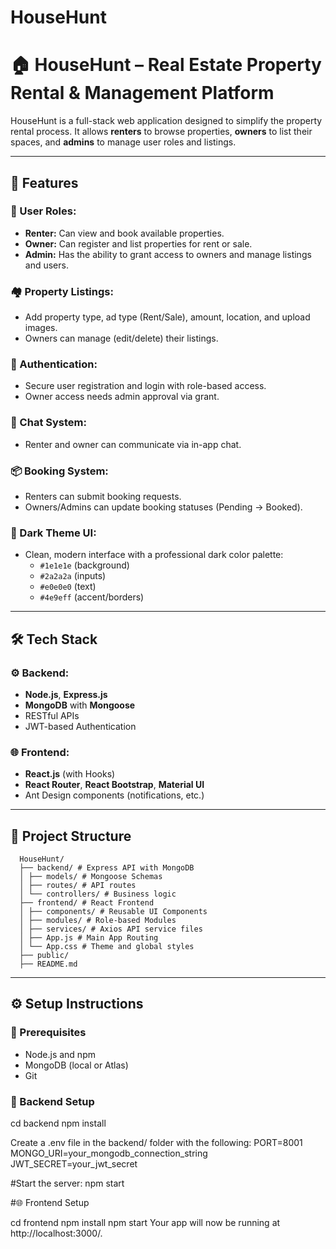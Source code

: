 # HouseHunt
# 🏠 HouseHunt – Real Estate Property Rental & Management Platform

HouseHunt is a full-stack web application designed to simplify the property rental process. It allows **renters** to browse properties, **owners** to list their spaces, and **admins** to manage user roles and listings.

---

## 🚀 Features

### 👤 User Roles:
- **Renter:** Can view and book available properties.
- **Owner:** Can register and list properties for rent or sale.
- **Admin:** Has the ability to grant access to owners and manage listings and users.

### 🏘️ Property Listings:
- Add property type, ad type (Rent/Sale), amount, location, and upload images.
- Owners can manage (edit/delete) their listings.

### 🔐 Authentication:
- Secure user registration and login with role-based access.
- Owner access needs admin approval via grant.

### 💬 Chat System:
- Renter and owner can communicate via in-app chat.

### 📦 Booking System:
- Renters can submit booking requests.
- Owners/Admins can update booking statuses (Pending → Booked).

### 🎨 Dark Theme UI:
- Clean, modern interface with a professional dark color palette:
  - `#1e1e1e` (background)
  - `#2a2a2a` (inputs)
  - `#e0e0e0` (text)
  - `#4e9eff` (accent/borders)

---

## 🛠️ Tech Stack

### ⚙️ Backend:
- **Node.js**, **Express.js**
- **MongoDB** with **Mongoose**
- RESTful APIs
- JWT-based Authentication

### 🌐 Frontend:
- **React.js** (with Hooks)
- **React Router**, **React Bootstrap**, **Material UI**
- Ant Design components (notifications, etc.)

---

## 📁 Project Structure

      HouseHunt/
      ├── backend/ # Express API with MongoDB
      │ ├── models/ # Mongoose Schemas
      │ ├── routes/ # API routes
      │ └── controllers/ # Business logic
      ├── frontend/ # React Frontend
      │ ├── components/ # Reusable UI Components
      │ ├── modules/ # Role-based Modules
      │ ├── services/ # Axios API service files
      │ ├── App.js # Main App Routing
      │ └── App.css # Theme and global styles
      ├── public/
      ├── README.md

---

## ⚙️ Setup Instructions

### 🧩 Prerequisites
- Node.js and npm
- MongoDB (local or Atlas)
- Git

### 🔧 Backend Setup
  cd backend
  npm install

Create a .env file in the backend/ folder with the following:
  PORT=8001
  MONGO_URI=your_mongodb_connection_string
  JWT_SECRET=your_jwt_secret

#Start the server:
  npm start

#🌐 Frontend Setup

  cd frontend
  npm install
  npm start
Your app will now be running at http://localhost:3000/.





